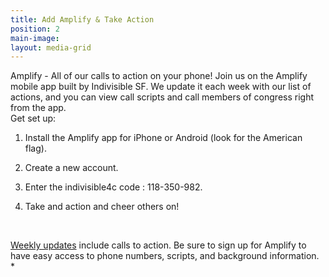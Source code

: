 ```yaml
---
title: Add Amplify & Take Action
position: 2
main-image: 
layout: media-grid
---
```


Amplify - All of our calls to action on your phone!
Join us on the Amplify mobile app built by Indivisible SF. We update it each week with our list of actions, and you can view call scripts and call members of congress right from the app.
<br>
Get set up:

1. Install the Amplify app for iPhone or Android (look for the American flag).

2. Create a new account.

3. Enter the indivisible4c code : 118-350-982.

4. Take and action and cheer others on!

<br>

[Weekly updates](https://www.facebook.com/notes/indivisible-central-contra-costa-county/611-stop-the-acha/857566527715965/)  include calls to action. 
Be sure to sign up for Amplify to have easy access to phone numbers, scripts, and background information. *